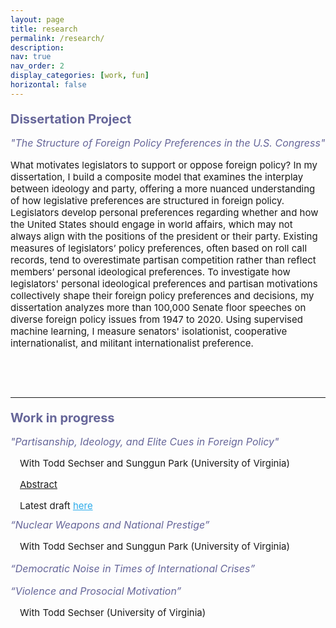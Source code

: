 ```yaml
---
layout: page
title: research
permalink: /research/
description:
nav: true
nav_order: 2
display_categories: [work, fun]
horizontal: false
---
```


<div>
<p class="text">
<p style="font-size: 20px;
          color: #666699;
          font-weight:bold;
          margin-bottom:0.5;
          padding-top:0;">
Dissertation Project</p>

<p style="font-size: 16px;
          color: #666699;
          font-style: italic;">
"The Structure of Foreign Policy Preferences in the U.S. Congress"</p>

<p style="font-size: 15px;">
What motivates legislators to support or oppose foreign policy? In my dissertation, I build a composite model that examines the interplay between ideology and party, offering a more nuanced understanding of how legislative preferences are structured in foreign policy. Legislators develop personal preferences regarding whether and how the United States should engage in world affairs, which may not always align with the positions of the president or their party. Existing measures of legislators’ policy preferences, often based on roll call records, tend to overestimate partisan competition rather than reflect members’ personal ideological preferences. To investigate how legislators' personal ideological preferences and partisan motivations collectively shape their foreign policy preferences and decisions, my dissertation analyzes more than 100,000 Senate floor speeches on diverse foreign policy issues from 1947 to 2020. Using supervised machine learning, I measure senators' isolationist, cooperative internationalist, and militant internationalist preference.</p>

<p> &nbsp; </p>
<p> &nbsp; </p>

<hr>

<p class="text">
<p style="font-size: 20px;
          color: #666699;
          font-weight:bold;
          margin-bottom:0.5;
          padding-top:0;">
Work in progress</p>

<p style="font-size: 16px;font-style: italic; margin-bottom:0; color: #666699;">
"Partisanship, Ideology, and Elite Cues in Foreign Policy"</p>
<p style="font-size: 15px; text-indent: 1em; margin-bottom:0">
With Todd Sechser and Sunggun Park (University of Virginia)</p>

<!-- format source: https://www.wpromotions.eu/en/how-to-show-and-hide-text-on-click/-->
<script type="text/javascript">
function toggle(obj) {
var obj=document.getElementById(obj);
if (obj.style.display == "block") obj.style.display = "none";
else obj.style.display = "block";
}
</script>
<a href="javascript: void(0);" onClick="toggle('q1')">
<p style="font-size: 15px; text-indent: 1em; margin-bottom:0; text-decoration: underline">Abstract</p>
</a>
<div id="q1" style="display:none;">
<p style="font-size: 15px; margin-left: 3em; margin-bottom:0">What kinds of elite messages move public opinion on policy issues? It is well-established that a cue-giver's political party plays a significant role in shaping the effectiveness of cues on public opinion. The effects of political \textit{ideology}, however, are less well understood, in part because ideology and party are closely intertwined in the realm of domestic politics. In this study, we disentangle the effects of party and ideology by examining elite cues in the context of American foreign policy. Foreign policy is a useful area to study the distinct effects of political ideology because foreign policy ideology is not always a reliable indicator of elites' partisan affiliations. We conducted three pre-registered survey experiments on nationally representative samples of 12,600 American adults in an effort to assess how elites' foreign policy ideological beliefs shape the effectiveness of policy cues. The results suggest that political ideology plays a significant and distinct role in shaping voters' policy attitudes. Lala</p>
</div>

<p style="font-size: 15px; text-indent: 1em; margin-bottom:0">Latest draft <a href="https://www.dropbox.com/scl/fi/lq2evnr6ry6z013magn5s/Park-Sechser-and-Park-2024.pdf?rlkey=5w0qr2bjo5rmtxfzmvyyvlsld&st=uth339ij&dl=0" style="color:#2CABEA; text-decoration: underline">here</a></p>



<p style="font-size: 16px;font-style: italic; margin-top:0.3cm ;margin-bottom:0; color: #666699;">
“Nuclear Weapons and National Prestige”</p>
<p style="font-size: 15px; text-indent: 1em">With Todd Sechser and Sunggun Park (University of Virginia)</p>



<p style="font-size: 16px;font-style: italic; margin-bottom:5; color: #666699;">
“Democratic Noise in Times of International Crises”</p>



<p style="font-size: 16px;font-style: italic; margin-bottom:0; color: #666699;">
“Violence and Prosocial Motivation”</p>
<p style="font-size: 15px; text-indent: 1em">With Todd Sechser (University of Virginia)</p>
